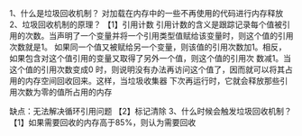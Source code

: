 1、什么是垃圾回收机制？
对加载在内存中的一些不再使用的代码进行内存释放
2、垃圾回收机制的原理？
【1】引用计数
引⽤计数的含义是跟踪记录每个值被引⽤的次数。当声明了⼀个变量并将⼀个引⽤类型值赋给该变量时，则这个值的引⽤次数就是1。
如果同⼀个值⼜被赋给另⼀个变量，则该值的引⽤次数加1。相反，如果包含对这个值引⽤的变量⼜取得了另外⼀个值，则这个值的引⽤次
数减1。当这个值的引⽤次数变成0 时，则说明没有办法再访问这个值了，因⽽就可以将其占⽤的内存空间回收回来。这样，当垃圾收集器
下次再运⾏时，它就会释放那些引⽤次数为零的值所占⽤的内存

缺点：无法解决循环引用问题
【2】标记清除
3、什么时候会触发垃圾回收机制？
【1】如果需要回收的内存高于85%，则认为需要回收